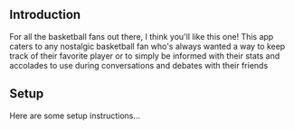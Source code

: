 ## Introduction
For all the basketball fans out there, I think you'll like this one! This app caters to any nostalgic basketball fan who's always wanted a way to keep track of their favorite player or to simply be informed with their stats and accolades to use during conversations and debates with their friends

## Setup
Here are some setup instructions...
